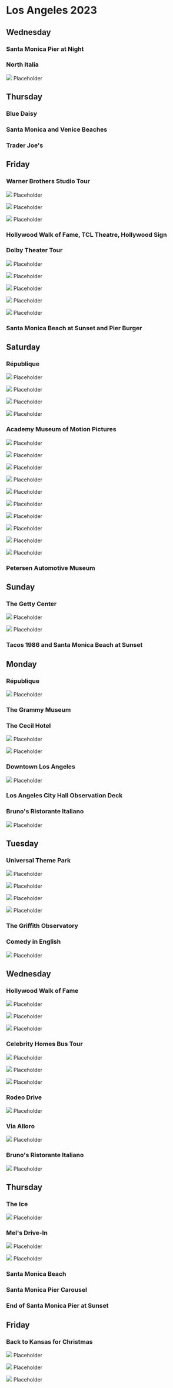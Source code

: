 # Los Angeles 2023

## Wednesday

### Santa Monica Pier at Night

### North Italia

![](los-angeles-2023-images/north-italia.jpg)
Placeholder

## Thursday

### Blue Daisy

### Santa Monica and Venice Beaches

### Trader Joe's

## Friday

### Warner Brothers Studio Tour

![](los-angeles-2023-images/warner-brothers-friends-set.jpg)
Placeholder

![](los-angeles-2023-images/warner-brothers-friends-couch.jpg)
Placeholder

![](los-angeles-2023-images/warner-brothers-awards.jpg)
Placeholder

### Hollywood Walk of Fame, TCL Theatre, Hollywood Sign

### Dolby Theater Tour

![](los-angeles-2023-images/dolby-theater-walkway-1.jpg)
Placeholder

![](los-angeles-2023-images/dolby-theater-walkway-2.jpg)
Placeholder

![](los-angeles-2023-images/dolby-theater-stage.jpg)
Placeholder

![](los-angeles-2023-images/dolby-theater-winners-walk-2.jpg)
Placeholder

![](los-angeles-2023-images/dolby-theater-winners-walk.jpg)
Placeholder

### Santa Monica Beach at Sunset and Pier Burger

## Saturday

### République

![](los-angeles-2023-images/republique-bakery.jpg)
Placeholder

![](los-angeles-2023-images/republique-breakfast-1.jpg)
Placeholder

![](los-angeles-2023-images/republique-courtyard.jpg)
Placeholder

![](los-angeles-2023-images/republique-front.jpg)
Placeholder

### Academy Museum of Motion Pictures

![](los-angeles-2023-images/academy-museum-statue-room.jpg)
Placeholder

![](los-angeles-2023-images/academy-museum-godfather-office-1.jpg)
Placeholder

![](los-angeles-2023-images/academy-museum-godfather-office-2.jpg)
Placeholder

![](los-angeles-2023-images/academy-museum-godfather-office-3.jpg)
Placeholder

![](los-angeles-2023-images/academy-museum-horse-head-1.jpg)
Placeholder

![](los-angeles-2023-images/academy-museum-horse-head-2.jpg)
Placeholder

![](los-angeles-2023-images/academy-museum-alien-1.jpg)
Placeholder

![](los-angeles-2023-images/academy-museum-alien-2.jpg)
Placeholder

![](los-angeles-2023-images/academy-museum-the-dark-crystal-skeksis.jpg)
Placeholder

![](los-angeles-2023-images/academy-museum-terminator.jpg)
Placeholder

### Petersen Automotive Museum

## Sunday

### The Getty Center

![](los-angeles-2023-images/the-getty-irises.jpg)
Placeholder

![](los-angeles-2023-images/the-getty-central-garden.jpg)
Placeholder

### Tacos 1986 and Santa Monica Beach at Sunset

## Monday

### République

![](los-angeles-2023-images/republique-breakfast-2.jpg)
Placeholder

### The Grammy Museum

### The Cecil Hotel

![](los-angeles-2023-images/hotel-cecil-1.jpg)
Placeholder

![](los-angeles-2023-images/hotel-cecil-2.jpg)
Placeholder

### Downtown Los Angeles

![](los-angeles-2023-images/downtown-la-skid-row.jpg)
Placeholder

### Los Angeles City Hall Observation Deck

### Bruno's Ristorante Italiano

![](los-angeles-2023-images/brunos-night-1.jpg)
Placeholder

## Tuesday

### Universal Theme Park

![](los-angeles-2023-images/universal-citywalk.jpg)
Placeholder

![](los-angeles-2023-images/universal-me-and-max.jpg)
Placeholder

![](los-angeles-2023-images/universal-psycho-bates-motel.jpg)
Placeholder

![](los-angeles-2023-images/universal-psycho-house.jpg)
Placeholder

### The Griffith Observatory

### Comedy in English

![](los-angeles-2023-images/comedy-show.jpg)
Placeholder

## Wednesday

### Hollywood Walk of Fame

![](los-angeles-2023-images/alfred-hitchcock-star.jpg)
Placeholder

![](los-angeles-2023-images/rebel-moon-premier-1.jpg)
Placeholder

![](los-angeles-2023-images/rebel-moon-premier-2.jpg)
Placeholder

### Celebrity Homes Bus Tour

![](los-angeles-2023-images/celebrity-homes-bus-tour-pretty-woman-balcony.jpg)
Placeholder

![](los-angeles-2023-images/celebrity-homes-bus-tour-jack-nicholson-home.jpg)
Placeholder

![](los-angeles-2023-images/celebrity-home-bus-tour-leonardo-dicaprio.jpg)
Placeholder

### Rodeo Drive

![](los-angeles-2023-images/celebrity-homes-bus-tour-dior.jpg)
Placeholder

### Via Alloro

![](los-angeles-2023-images/via-alloro.jpg)
Placeholder

### Bruno's Ristorante Italiano

![](los-angeles-2023-images/brunos-night-2.jpg)
Placeholder

## Thursday

### The Ice 

![](los-angeles-2023-images/ice-skating.jpg)
Placeholder

### Mel's Drive-In

![](los-angeles-2023-images/mels-drive-in-counter.jpg)
Placeholder

![](los-angeles-2023-images/mels-drive-in-milkshake.jpg)
Placeholder

### Santa Monica Beach

### Santa Monica Pier Carousel

### End of Santa Monica Pier at Sunset

## Friday

### Back to Kansas for Christmas

![](los-angeles-2023-images/universal-niece-gift.jpg)
Placeholder

![](los-angeles-2023-images/surf-n-sand-niece-gift-1.jpg)
Placeholder

![](los-angeles-2023-images/surf-n-sand-niece-gift-2.jpg)
Placeholder
